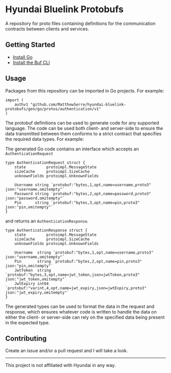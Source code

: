 # Hyundai Bluelink Protobufs

A repository for proto files containing definitions for the communication contracts between clients and services.

## Getting Started

* [Install Go](https://go.dev/doc/install)
* [Install the Buf CLI](https://buf.build/docs/installation/)

## Usage

Packages from this repository can be imported in Go projects. For example:

```
import (
    authv1 "github.com/MatthewSerre/hyundai-bluelink-protobufs/gen/go/protos/authentication/v1"
)
```

The protobuf definitions can be used to generate code for any supported language. The code can be used both client- and server-side to ensure the data transmitted between them conforms to a strict contract that specifies the required data types. For example:

The generated Go code contains an interface which accepts an `AuthenticationRequest`

```
type AuthenticationRequest struct {
	state         protoimpl.MessageState
	sizeCache     protoimpl.SizeCache
	unknownFields protoimpl.UnknownFields

	Username string `protobuf:"bytes,1,opt,name=username,proto3" json:"username,omitempty"`
	Password string `protobuf:"bytes,2,opt,name=password,proto3" json:"password,omitempty"`
	Pin      string `protobuf:"bytes,3,opt,name=pin,proto3" json:"pin,omitempty"`
}
```

and returns an `AuthenticationResponse`.

```
type AuthenticationResponse struct {
	state         protoimpl.MessageState
	sizeCache     protoimpl.SizeCache
	unknownFields protoimpl.UnknownFields

	Username  string `protobuf:"bytes,1,opt,name=username,proto3" json:"username,omitempty"`
	Pin       string `protobuf:"bytes,2,opt,name=pin,proto3" json:"pin,omitempty"`
	JwtToken  string `protobuf:"bytes,3,opt,name=jwt_token,json=jwtToken,proto3" json:"jwt_token,omitempty"`
	JwtExpiry int64  `protobuf:"varint,4,opt,name=jwt_expiry,json=jwtExpiry,proto3" json:"jwt_expiry,omitempty"`
}
```

The generated types can be used to format the data in the request and response, which ensures whatever code is written to handle the data on either the client- or server-side can rely on the specified data being present in the expected type.

## Contributing

Create an issue and/or a pull request and I will take a look.

***

This project is not affiliated with Hyundai in any way.